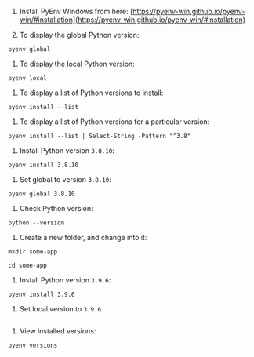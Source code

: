 

1. Install PyEnv Windows from here: [https://pyenv-win.github.io/pyenv-win/#installation](https://pyenv-win.github.io/pyenv-win/#installation)

1. To display the global Python version:

```pwsh
pyenv global
```

1. To display the local Python version:

```pwsh
pyenv local
```

1. To display a list of Python versions to install:

```pwsh
pyenv install --list
```

1. To display a list of Python versions for a particular version:

```pwsh
pyenv install --list | Select-String -Pattern "^3.8"
```

1. Install Python version `3.8.10`:

```pwsh
pyenv install 3.8.10
```

1. Set global to version `3.8.10`:

```pwsh
pyenv global 3.8.10
```

1. Check Python version:

```pwsh
python --version
```

1. Create a new folder, and change into it:

```pwsh
mkdir some-app

cd some-app
```

1. Install Python version `3.9.6`:

```pwsh
pyenv install 3.9.6
```

1. Set local version to `3.9.6`

```pwsh
```

1. View installed versions:

```pwsh
pyenv versions
```

